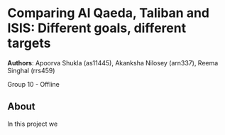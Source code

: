 # Comparing Al Qaeda, Taliban and ISIS: Different goals, different targets
**Authors**: Apoorva Shukla (as11445), Akanksha Nilosey (arn337), Reema Singhal (rrs459)

Group 10 - Offline



## About
In this project we 
